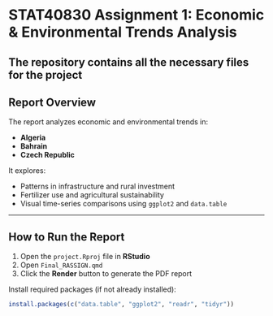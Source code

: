 # STAT40830 Assignment 1: Economic & Environmental Trends Analysis

The repository contains all the necessary files for the project 
---

## Report Overview

The report analyzes economic and environmental trends in:
- **Algeria**
- **Bahrain**
- **Czech Republic**

It explores:
- Patterns in infrastructure and rural investment
- Fertilizer use and agricultural sustainability
- Visual time-series comparisons using `ggplot2` and `data.table`

---

## How to Run the Report

1. Open the `project.Rproj` file in **RStudio**
2. Open `Final_RASSIGN.qmd`
3. Click the **Render** button to generate the PDF report

Install required packages (if not already installed):
```r
install.packages(c("data.table", "ggplot2", "readr", "tidyr"))
